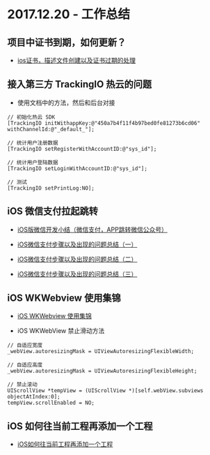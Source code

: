 # 2017.12.20 - 工作总结
## 项目中证书到期，如何更新？
- [ios证书，描述文件创建以及证书过期的处理](http://www.jianshu.com/p/22fe4a78a67d)

## 接入第三方 TrackingIO 热云的问题
- 使用文档中的方法，然后和后台对接

```
// 初始化热云 SDK
[TrackingIO initWithappKey:@"450a7b4f11f4b97bed0fe81273b6cd06" withChannelId:@"_default_"];
    
// 统计用户注册数据
[TrackingIO setRegisterWithAccountID:@"sys_id"];
    
// 统计用户登陆数据
[TrackingIO setLoginWithAccountID:@"sys_id"];
    
// 测试
[TrackingIO setPrintLog:NO];
```

## iOS 微信支付拉起跳转
- [iOS版微信开发小结（微信支付，APP跳转微信公众号）](https://www.cnblogs.com/littleBit/p/5977572.html)

- [iOS微信支付步骤以及出现的问题总结（一）](https://www.jianshu.com/p/22a1ceee4d36) 

- [iOS微信支付步骤以及出现的问题总结（二）](http://www.jianshu.com/p/379c9fc64fe1)

- [iOS微信支付步骤以及出现的问题总结（三）](https://www.jianshu.com/p/1aade8e6495b)

## iOS WKWebview 使用集锦
- [iOS WKWebview 使用集锦](http://www.jianshu.com/p/3725782865a2)

- iOS WKWebView 禁止滑动方法

```
// 自适应宽度
_webView.autoresizingMask = UIViewAutoresizingFlexibleWidth;

// 自适应高度
_webView.autoresizingMask = UIViewAutoresizingFlexibleHeight;

// 禁止滚动
UIScrollView *tempView = (UIScrollView *)[self.webView.subviews objectAtIndex:0];
tempView.scrollEnabled = NO;
```

## iOS 如何往当前工程再添加一个工程
- [iOS如何往当前工程再添加一个工程](http://blog.csdn.net/kurrygo/article/details/54380517)


